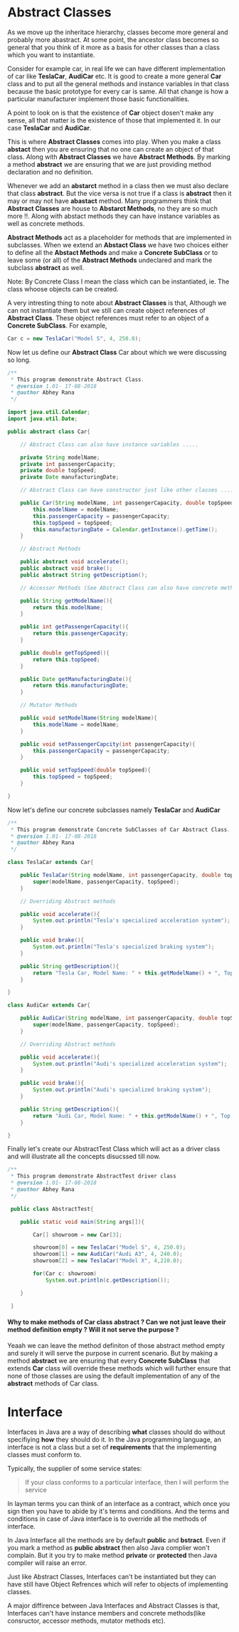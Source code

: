# Abstract Classes

As we move up the inheritace hierarchy, classes become more general and probably more abastract. At some point, the ancestor class becomes so general that you think of it more as a basis for other classes than a class which you want to instantiate. 

Consider for example car, in real life we can have different implementation of car like **TeslaCar**, **AudiCar** etc. It is good to create a more general **Car** class and to put all the general methods and instance variables in that class because the basic prototype for every car is same. All that change is how a particular manufacturer implement those basic functionalities.

A point to look on is that the existence of **Car** object dosen't make any sense, all that matter is the existence of those that implemented it. In our case **TeslaCar** and **AudiCar**.

This is where **Abstract Classes** comes into play. When you make a class **abstact** then you are ensuring that no one can create an object of that class. Along with **Abstract Classes** we have **Abstract Methods**. By marking a method **abstract** we are ensuring that we are just providing method declaration and no definition.

Whenever we add an **abstarct** method in a class then we must also declare that class **abstract**. But the vice versa is not true if a class is **abstract** then it may or may not have **abastact** method. Many programmers think that **Abstract Classes** are house to **Abstarct Methods**, no they are so much more !!. Along with abstact methods they can have instance variables as well as concrete methods.

**Abstract Methods** act as a placeholder for methods that are implemented in subclasses. When we extend an **Abstact Class** we have two choices either to define all the **Abstact Methods** and make a **Concrete SubClass** or to leave some (or all) of the **Abstract Methods** undeclared and mark the subclass **abstract** as well.

Note: By Concrete Class I mean the class which can be instantiated, ie. The class whoose objects can be created. 

A very intresting thing to note about **Abstract Classes** is that, Although we can not instantiate them but we still can create object references of **Abstract Class**. These object references must refer to an object of a **Concrete SubClass**. For example,

```java
Car c = new TeslaCar("Model S", 4, 250.0);
```

Now let us define our **Abstract Class** Car about which we were discussing so long.

```java
/**
 * This program demonstrate Abstract Class.
 * @version 1.01- 17-08-2018
 * @author Abhey Rana
 */

import java.util.Calendar;
import java.util.Date;

public abstract class Car{

	// Abstract Class can also have instance variables .....

	private String modelName;
	private int passengerCapacity;
	private double topSpeed;
	private Date manufacturingDate;

	// Abstract Class can have constructor just like other classes ....

	public Car(String modelName, int passengerCapacity, double topSpeed){
		this.modelName = modelName;
		this.passengerCapacity = passengerCapacity;
		this.topSpeed = topSpeed;
		this.manufacturingDate = Calendar.getInstance().getTime();
	}

	// Abstract Methods

	public abstract void accelerate();
	public abstract void brake();
	public abstract String getDescription();

	// Accessor Methods (See Abstract Class can also have concrete methods)

	public String getModelName(){
		return this.modelName;
	}

	public int getPassengerCapacity(){
		return this.passengerCapacity;
	}

	public double getTopSpeed(){
		return this.topSpeed;
	}

	public Date getManufacturingDate(){
		return this.manufacturingDate;
	}

	// Mutator Methods

	public void setModelName(String modelName){
		this.modelName = modelName;
	}

	public void setPassengerCapcity(int passengerCapacity){
		this.passengerCapacity = passengerCapacity;
	}

	public void setTopSpeed(double topSpeed){
		this.topSpeed = topSpeed;
	}

}


```

Now let's define our concrete subclasses namely **TeslaCar** and **AudiCar**

```java
/**
 * This program demonstrate Concrete SubClasses of Car Abstract Class.
 * @version 1.01- 17-08-2018
 * @author Abhey Rana
 */

class TeslaCar extends Car{

	public TeslaCar(String modelName, int passengerCapacity, double topSpeed){
		super(modelName, passengerCapacity, topSpeed);
	}

	// Overriding Abstract methods

	public void accelerate(){
		System.out.println("Tesla's specialized acceleration system");
	}

	public void brake(){
		System.out.println("Tesla's specialized braking system");
	}

	public String getDescription(){
		return "Tesla Car, Model Name: " + this.getModelName() + ", Top Speed: " + this.getTopSpeed();
	}

}

class AudiCar extends Car{

	public AudiCar(String modelName, int passengerCapacity, double topSpeed){
		super(modelName, passengerCapacity, topSpeed);
	}

	// Overriding Abstract methods

	public void accelerate(){
		System.out.println("Audi's specialized acceleration system");
	}

	public void brake(){
		System.out.println("Audi's specialized braking system");
	}

	public String getDescription(){
		return "Audi Car, Model Name: " + this.getModelName() + ", Top Speed: " + this.getTopSpeed();
	}

}
```

Finally let's create our AbstractTest Class which will act as a driver class and will illustrate all the concepts disucssed till now.

```java
/**
 * This program demonstrate AbstractTest driver class
 * @version 1.01- 17-08-2018
 * @author Abhey Rana
 */

 public class AbstractTest{

 	public static void main(String args[]){

 		Car[] showroom = new Car[3];

 		showroom[0] = new TeslaCar("Model S", 4, 250.0);
 		showroom[1] = new AudiCar("Audi A3", 4, 240.0);
 		showroom[2] = new TeslaCar("Model X", 4,210.0);

 		for(Car c: showroom)
 			System.out.println(c.getDescription());

 	}

 }

```

#### Why to make methods of Car class abstract ? Can we not just leave their method definition empty ? Will it not serve the purpose ?

Yeaah we can leave the method definiton of those abstract method empty and surely it will serve the purpose in current scenario. But by making a method **abstract** we are ensuring that every **Concrete SubClass** that extends **Car** class will override these methods which will further ensure that none of those classes are using the default implementation of any of the **abstract** methods of Car class.

# Interface

Interfaces in Java are a way of describing **what** classes should do without specifiying **how** they should do it. In the Java programming language, an interface is not a class but a set of **requirements** that the implementing classes must conform to. 

Typically, the supplier of some service states:

> If your class conforms to a particular interface, then I will perform the service

In layman terms you can think of an interface as a contract, which once you sign then you have to abide by it's terms and conditions. And the terms and conditions in case of Java interface is to override all the methods of interface.

In Java Interface all the methods are by default **public** and **bstract**. Even if you mark a method as **public abstract** then also Java complier won't complain. But it you try to make method **private** or **protected** then Java compiler will raise an error.

Just like Abstract Classes, Interfaces can't be instantiated but they can have still have Object Refrences which will refer to objects of implementing classes.

A major diffirence between Java Interfaces and Abstract Classes is that, Interfaces can't have instance members and concrete methods(like consructor, accessor methods, mutator methods etc).

